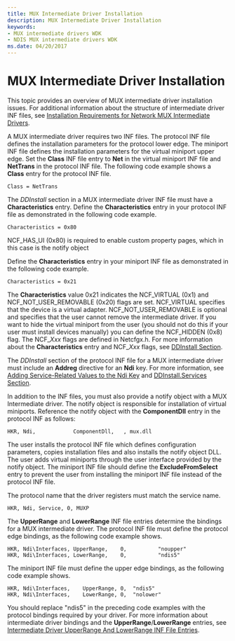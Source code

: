 ```yaml
---
title: MUX Intermediate Driver Installation
description: MUX Intermediate Driver Installation
keywords:
- MUX intermediate drivers WDK
- NDIS MUX intermediate drivers WDK
ms.date: 04/20/2017
---
```


# MUX Intermediate Driver Installation





This topic provides an overview of MUX intermediate driver installation issues. For additional information about the structure of intermediate driver INF files, see [Installation Requirements for Network MUX Intermediate Drivers](installation-requirements-for-network-mux-intermediate-drivers.md).

A MUX intermediate driver requires two INF files. The protocol INF file defines the installation parameters for the protocol lower edge. The miniport INF file defines the installation parameters for the virtual miniport upper edge. Set the **Class** INF file entry to **Net** in the virtual miniport INF file and **NetTrans** in the protocol INF file. The following code example shows a **Class** entry for the protocol INF file.

```INF
Class = NetTrans
```

The *DDInstall* section in a MUX intermediate driver INF file must have a **Characteristics** entry. Define the **Characteristics** entry in your protocol INF file as demonstrated in the following code example.

```INF
Characteristics = 0x80
```

NCF\_HAS\_UI (0x80) is required to enable custom property pages, which in this case is the notify object

Define the **Characteristics** entry in your miniport INF file as demonstrated in the following code example.

```INF
Characteristics = 0x21
```

The **Characteristics** value 0x21 indicates the NCF\_VIRTUAL (0x1) and NCF\_NOT\_USER\_REMOVABLE (0x20) flags are set. NCF\_VIRTUAL specifies that the device is a virtual adapter. NCF\_NOT\_USER\_REMOVABLE is optional and specifies that the user cannot remove the intermediate driver. If you want to hide the virtual miniport from the user (you should not do this if your user must install devices manually) you can define the NCF\_HIDDEN (0x8) flag. The NCF\_*Xxx* flags are defined in Netcfgx.h. For more information about the **Characteristics** entry and NCF\_*Xxx* flags, see [DDInstall Section](ddinstall-section-in-a-network-inf-file.md).

The *DDInstall* section of the protocol INF file for a MUX intermediate driver must include an **Addreg** directive for an **Ndi** key. For more information, see [Adding Service-Related Values to the Ndi Key](adding-service-related-values-to-the-ndi-key.md) and [DDInstall.Services Section](ddinstall-services-section-in-a-network-inf-file.md).

In addition to the INF files, you must also provide a notify object with a MUX Intermediate driver. The notify object is responsible for installation of virtual miniports. Reference the notify object with the **ComponentDll** entry in the protocol INF as follows:

```INF
HKR, Ndi,            ComponentDll,   , mux.dll
```

The user installs the protocol INF file which defines configuration parameters, copies installation files and also installs the notify object DLL. The user adds virtual miniports through the user interface provided by the notify object. The miniport INF file should define the **ExcludeFromSelect** entry to prevent the user from installing the miniport INF file instead of the protocol INF file.

The protocol name that the driver registers must match the service name.

```INF
HKR, Ndi, Service, 0, MUXP
```

The **UpperRange** and **LowerRange** INF file entries determine the bindings for a MUX intermediate driver. The protocol INF file must define the protocol edge bindings, as the following code example shows.

```INF
HKR, Ndi\Interfaces, UpperRange,    0,          "noupper"
HKR, Ndi\Interfaces, LowerRange,    0,          "ndis5"
```

The miniport INF file must define the upper edge bindings, as the following code example shows.

```INF
HKR, Ndi\Interfaces,    UpperRange, 0,  "ndis5"
HKR, Ndi\Interfaces,    LowerRange, 0,  "nolower"
```

You should replace "ndis5" in the preceding code examples with the protocol bindings required by your driver. For more information about intermediate driver bindings and the **UpperRange**/**LowerRange** entries, see [Intermediate Driver UpperRange And LowerRange INF File Entries](intermediate-driver-upperrange-and-lowerrange-inf-file-entries.md).

 

 





